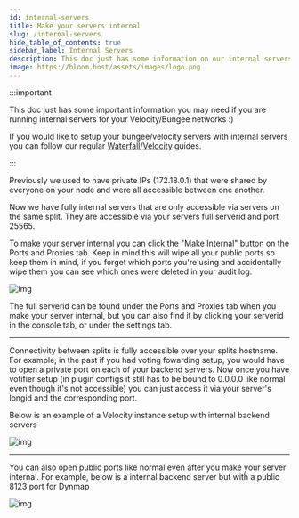 ```yaml
---
id: internal-servers
title: Make your servers internal
slug: /internal-servers
hide_table_of_contents: true
sidebar_label: Internal Servers
description: This doc just has some information on our internal servers
image: https://bloom.host/assets/images/logo.png
---
```

:::important

This doc just has some important information you may need if you are running internal servers for your Velocity/Bungee networks :)

If you would like to setup your bungee/velocity servers with internal servers you can follow our regular [Waterfall](/waterfall)/[Velocity](/velocity) guides.

:::

Previously we used to have private IPs (172.18.0.1) that were shared by everyone on your node and were all accessible between one another.

Now we have fully internal servers that are only accessible via servers on the same split. They are accessible via your servers full serverid and port 25565.

To make your server internal you can click the "Make Internal" button on the Ports and Proxies tab. Keep in mind this will wipe all your public ports so keep them in mind, if you forget which ports you're using and accidentally wipe them you can see which ones were deleted in your audit log.

![img](/imgs/running_a_server/internal_servers/1.PNG)

The full serverid can be found under the Ports and Proxies tab when you make your server internal, but you can also find it by clicking your serverid in the console tab, or under the settings tab.

________

Connectivity between splits is fully accessible over your splits hostname. For example, in the past if you had voting fowarding setup, you would have to open a private port on each of your backend servers. Now once you have votifier setup (in plugin configs it still has to be bound to 0.0.0.0 like normal even though it's not accessible) you can just access it via your server's longid and the corresponding port.

Below is an example of a Velocity instance setup with internal backend servers

![img](/imgs/running_a_server/internal_servers/2.PNG)

________

You can also open public ports like normal even after you make your server internal. For example, below is a internal backend server but with a public 8123 port for Dynmap

![img](/imgs/running_a_server/internal_servers/3.PNG)
